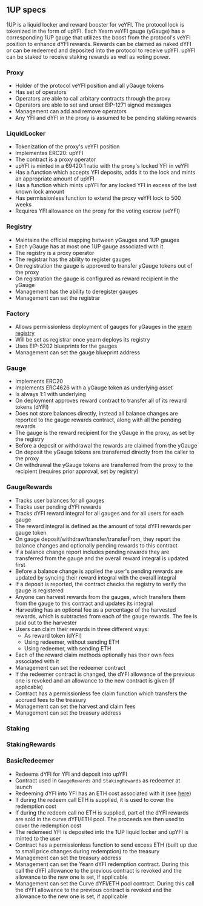 ## 1UP specs

1UP is a liquid locker and reward booster for veYFI. The protocol lock is tokenized in the form of upYFI. Each Yearn veYFI gauge (yGauge) has a corresponding 1UP gauge that utilizes the boost from the protocol's veYFI position to enhance dYFI rewards. Rewards can be claimed as naked dYFI or can be redeemed and deposited into the protocol to receive upYFI. upYFI can be staked to receive staking rewards as well as voting power.

### Proxy
- Holder of the protocol veYFI position and all yGauge tokens
- Has set of operators
- Operators are able to call arbitary contracts through the proxy
- Operators are able to set and unset EIP-1271 signed messages
- Management can add and remove operators
- Any YFI and dYFI in the proxy is assumed to be pending staking rewards

### LiquidLocker
- Tokenization of the proxy's veYFI position
- Implementes ERC20: upYFI
- The contract is a proxy operator
- upYFI is minted in a 69420:1 ratio with the proxy's locked YFI in veYFI
- Has a function which accepts YFI deposits, adds it to the lock and mints an appropriate amount of upYFI
- Has a function which mints upYFI for any locked YFI in excess of the last known lock amount
- Has permissionless function to extend the proxy veYFI lock to 500 weeks
- Requires YFI allowance on the proxy for the voting escrow (veYFI)

### Registry
- Maintains the official mapping between yGauges and 1UP gauges
- Each yGauge has at most one 1UP gauge associated with it
- The registry is a proxy operator
- The registrar has the ability to register gauges
- On registration the gauge is approved to transfer yGauge tokens out of the proxy
- On registration the gauge is configured as reward recipient in the yGauge
- Management has the ability to deregister gauges
- Management can set the registrar

### Factory
- Allows permissionless deployment of gauges for yGauges in the [yearn registry](https://github.com/yearn/veYFI/blob/governance/contracts/governance/GaugeRegistry.vy)
- Will be set as registrar once yearn deploys its registry
- Uses EIP-5202 blueprints for the gauges
- Management can set the gauge blueprint address

### Gauge
- Implements ERC20
- Implements ERC4626 with a yGauge token as underlying asset
- Is always 1:1 with underlying
- On deployment approves reward contract to transfer all of its reward tokens (dYFI)
- Does not store balances directly, instead all balance changes are reported to the gauge rewards contract, along with all the pending rewards
- The gauge is the reward recipient for the yGauge in the proxy, as set by the registry
- Before a deposit or withdrawal the rewards are claimed from the yGauge
- On deposit the yGauge tokens are transferred directly from the caller to the proxy
- On withdrawal the yGauge tokens are transferred from the proxy to the recipient (requires prior approval, set by registry)

### GaugeRewards
- Tracks user balances for all gauges
- Tracks user pending dYFI rewards
- Tracks dYFI reward integral for all gauges and for all users for each gauge
- The reward integral is defined as the amount of total dYFI rewards per gauge token
- On gauge deposit/withdraw/transfer/transferFrom, they report the balance changes and optionally pending rewards to this contract
- If a balance change report includes pending rewards they are transferred from the gauge and the overall reward integral is updated first
- Before a balance change is applied the user's pending rewards are updated by syncing their reward integral with the overall integral
- If a deposit is reported, the contract checks the registry to verify the gauge is registered
- Anyone can harvest rewards from the gauges, which transfers them from the gauge to this contract and updates its integral
- Harvesting has an optional fee as a percentage of the harvested rewards, which is subtracted from each of the gauge rewards. The fee is paid out to the harvester
- Users can claim their rewards in three different ways:
    - As reward token (dYFI)
    - Using redeemer, without sending ETH
    - Using redeemer, with sending ETH
- Each of the reward claim methods optionally has their own fees associated with it
- Management can set the redeemer contract
- If the redeemer contract is changed, the dYFI allowance of the previous one is revoked and an allowance to the new contract is given (if applicable)
- Contract has a permissionless fee claim function which transfers the accrued fees to the treasury
- Management can set the harvest and claim fees
- Management can set the treasury address

### Staking

### StakingRewards

### BasicRedeemer
- Redeems dYFI for YFI and deposit into upYFI
- Contract used in `GaugeRewards` and `StakingRewards` as redeemer at launch
- Redeeming dYFI into YFI has an ETH cost associated with it (see [here](https://etherscan.io/address/0x7dc3a74f0684fc026f9163c6d5c3c99fda2cf60a))
- If during the redeem call ETH is supplied, it is used to cover the redemption cost
- If during the redeem call no ETH is supplied, part of the dYFI rewards are sold in the curve dYFI/ETH pool. The proceeds are then used to cover the redemption cost
- The redemeed YFI is deposited into the 1UP liquid locker and upYFI is minted to the user
- Contract has a permissionless function to send excess ETH (built up due to small price changes during redemption) to the treasury
- Management can set the treasury address
- Management can set the Yearn dYFI redemption contract. During this call the dYFI allowance to the previous contract is revoked and the allowance to the new one is set, if applicable
- Management can set the Curve dYFI/ETH pool contract. During this call the dYFI allowance to the previous contract is revoked and the allowance to the new one is set, if applicable
